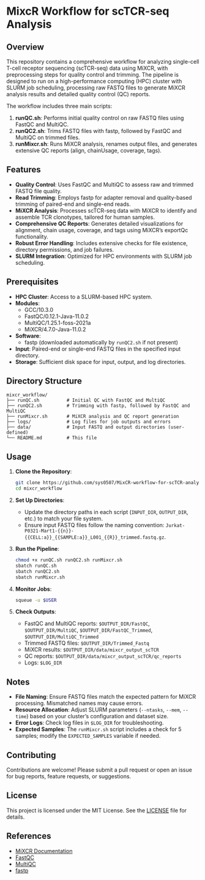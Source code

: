 # MixcR Workflow for scTCR-seq Analysis

## Overview
This repository contains a comprehensive workflow for analyzing single-cell T-cell receptor sequencing (scTCR-seq) data using MiXCR, with preprocessing steps for quality control and trimming. The pipeline is designed to run on a high-performance computing (HPC) cluster with SLURM job scheduling, processing raw FASTQ files to generate MiXCR analysis results and detailed quality control (QC) reports.

The workflow includes three main scripts:
1. **runQC.sh**: Performs initial quality control on raw FASTQ files using FastQC and MultiQC.
2. **runQC2.sh**: Trims FASTQ files with fastp, followed by FastQC and MultiQC on trimmed files.
3. **runMixcr.sh**: Runs MiXCR analysis, renames output files, and generates extensive QC reports (align, chainUsage, coverage, tags).

## Features
- **Quality Control**: Uses FastQC and MultiQC to assess raw and trimmed FASTQ file quality.
- **Read Trimming**: Employs fastp for adapter removal and quality-based trimming of paired-end and single-end reads.
- **MiXCR Analysis**: Processes scTCR-seq data with MiXCR to identify and assemble TCR clonotypes, tailored for human samples.
- **Comprehensive QC Reports**: Generates detailed visualizations for alignment, chain usage, coverage, and tags using MiXCR’s exportQc functionality.
- **Robust Error Handling**: Includes extensive checks for file existence, directory permissions, and job failures.
- **SLURM Integration**: Optimized for HPC environments with SLURM job scheduling.

## Prerequisites
- **HPC Cluster**: Access to a SLURM-based HPC system.
- **Modules**:
  - GCC/10.3.0
  - FastQC/0.12.1-Java-11.0.2
  - MultiQC/1.25.1-foss-2021a
  - MiXCR/4.7.0-Java-11.0.2
- **Software**:
  - fastp (downloaded automatically by `runQC2.sh` if not present)
- **Input**: Paired-end or single-end FASTQ files in the specified input directory.
- **Storage**: Sufficient disk space for input, output, and log directories.

## Directory Structure
```
mixcr_workflow/
├── runQC.sh          # Initial QC with FastQC and MultiQC
├── runQC2.sh         # Trimming with fastp, followed by FastQC and MultiQC
├── runMixcr.sh       # MiXCR analysis and QC report generation
├── logs/             # Log files for job outputs and errors
├── data/             # Input FASTQ and output directories (user-defined)
└── README.md         # This file
```

## Usage
1. **Clone the Repository**:
   ```bash
   git clone https://github.com/sys0507/MixCR-workflow-for-scTCR-analysis.git
   cd mixcr_workflow
   ```

2. **Set Up Directories**:
   - Update the directory paths in each script (`INPUT_DIR`, `OUTPUT_DIR`, etc.) to match your file system.
   - Ensure input FASTQ files follow the naming convention: `Jurkat-P0321-Mart1-{{n}}-{{CELL:a}}_{{SAMPLE:a}}_L001_{{R}}_trimmed.fastq.gz`.

3. **Run the Pipeline**:
   ```bash
   chmod +x runQC.sh runQC2.sh runMixcr.sh
   sbatch runQC.sh
   sbatch runQC2.sh
   sbatch runMixcr.sh
   ```

4. **Monitor Jobs**:
   ```bash
   squeue -u $USER
   ```

5. **Check Outputs**:
   - FastQC and MultiQC reports: `$OUTPUT_DIR/FastQC`, `$OUTPUT_DIR/MultiQC`, `$OUTPUT_DIR/FastQC_Trimmed`, `$OUTPUT_DIR/MultiQC_Trimmed`
   - Trimmed FASTQ files: `$OUTPUT_DIR/Trimmed_Fastq`
   - MiXCR results: `$OUTPUT_DIR/data/mixcr_output_scTCR`
   - QC reports: `$OUTPUT_DIR/data/mixcr_output_scTCR/qc_reports`
   - Logs: `$LOG_DIR`

## Notes
- **File Naming**: Ensure FASTQ files match the expected pattern for MiXCR processing. Mismatched names may cause errors.
- **Resource Allocation**: Adjust SLURM parameters (`--ntasks`, `--mem`, `--time`) based on your cluster’s configuration and dataset size.
- **Error Logs**: Check log files in `$LOG_DIR` for troubleshooting.
- **Expected Samples**: The `runMixcr.sh` script includes a check for 5 samples; modify the `EXPECTED_SAMPLES` variable if needed.

## Contributing
Contributions are welcome! Please submit a pull request or open an issue for bug reports, feature requests, or suggestions.

## License
This project is licensed under the MIT License. See the [LICENSE](LICENSE) file for details.

## References
- [MiXCR Documentation](https://mixcr.com/mixcr/)
- [FastQC](https://www.bioinformatics.babraham.ac.uk/projects/fastqc/)
- [MultiQC](https://multiqc.info/)
- [fastp](https://github.com/OpenGene/fastp)
